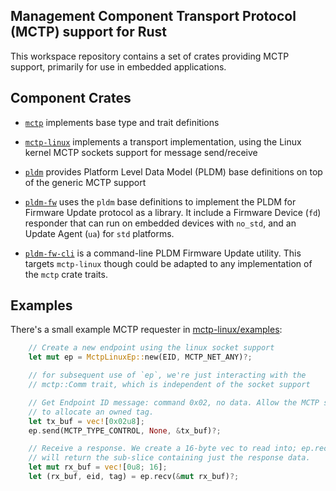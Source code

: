 Management Component Transport Protocol (MCTP) support for Rust
---------------------------------------------------------------

This workspace repository contains a set of crates providing MCTP support,
primarily for use in embedded applications.

Component Crates
----------------

 * [`mctp`](mctp) implements base type and trait definitions

 * [`mctp-linux`](mctp-linux) implements a transport implementation, using the
   Linux kernel MCTP sockets support for message send/receive

 * [`pldm`](pldm) provides Platform Level Data Model (PLDM) base definitions
   on top of the generic MCTP support

 * [`pldm-fw`](pldm-fw) uses the `pldm` base definitions to implement the
   PLDM for Firmware Update protocol as a library. It include a Firmware Device (`fd`)
   responder that can run on embedded devices with `no_std`, and an
   Update Agent (`ua`) for `std` platforms.

 * [`pldm-fw-cli`](pldm-fw-cli) is a command-line PLDM Firmware Update utility.
   This targets `mctp-linux` though could be adapted to any implementation of the
   `mctp` crate traits.

Examples
--------

There's a small example MCTP requester in
[mctp-linux/examples](mctp-linux/examples):

```rust
    // Create a new endpoint using the linux socket support
    let mut ep = MctpLinuxEp::new(EID, MCTP_NET_ANY)?;

    // for subsequent use of `ep`, we're just interacting with the
    // mctp::Comm trait, which is independent of the socket support

    // Get Endpoint ID message: command 0x02, no data. Allow the MCTP stack
    // to allocate an owned tag.
    let tx_buf = vec![0x02u8];
    ep.send(MCTP_TYPE_CONTROL, None, &tx_buf)?;

    // Receive a response. We create a 16-byte vec to read into; ep.recv()
    // will return the sub-slice containing just the response data.
    let mut rx_buf = vec![0u8; 16];
    let (rx_buf, eid, tag) = ep.recv(&mut rx_buf)?;
```

